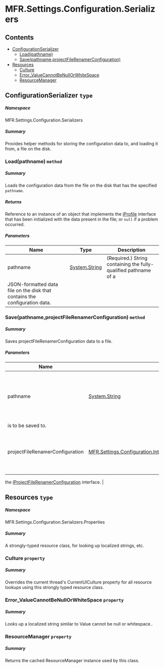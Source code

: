 <a name='assembly'></a>
# MFR.Settings.Configuration.Serializers

## Contents

- [ConfigurationSerializer](#T-MFR-Settings-Configuration-Serializers-ConfigurationSerializer 'MFR.Settings.Configuration.Serializers.ConfigurationSerializer')
  - [Load(pathname)](#M-MFR-Settings-Configuration-Serializers-ConfigurationSerializer-Load-System-String- 'MFR.Settings.Configuration.Serializers.ConfigurationSerializer.Load(System.String)')
  - [Save(pathname,projectFileRenamerConfiguration)](#M-MFR-Settings-Configuration-Serializers-ConfigurationSerializer-Save-System-String,MFR-Settings-Configuration-Interfaces-IProjectFileRenamerConfiguration- 'MFR.Settings.Configuration.Serializers.ConfigurationSerializer.Save(System.String,MFR.Settings.Configuration.Interfaces.IProjectFileRenamerConfiguration)')
- [Resources](#T-MFR-Settings-Configuration-Serializers-Properties-Resources 'MFR.Settings.Configuration.Serializers.Properties.Resources')
  - [Culture](#P-MFR-Settings-Configuration-Serializers-Properties-Resources-Culture 'MFR.Settings.Configuration.Serializers.Properties.Resources.Culture')
  - [Error_ValueCannotBeNullOrWhiteSpace](#P-MFR-Settings-Configuration-Serializers-Properties-Resources-Error_ValueCannotBeNullOrWhiteSpace 'MFR.Settings.Configuration.Serializers.Properties.Resources.Error_ValueCannotBeNullOrWhiteSpace')
  - [ResourceManager](#P-MFR-Settings-Configuration-Serializers-Properties-Resources-ResourceManager 'MFR.Settings.Configuration.Serializers.Properties.Resources.ResourceManager')

<a name='T-MFR-Settings-Configuration-Serializers-ConfigurationSerializer'></a>
## ConfigurationSerializer `type`

##### Namespace

MFR.Settings.Configuration.Serializers

##### Summary

Provides helper methods for storing the configuration data to, and
loading it from, a file on the disk.

<a name='M-MFR-Settings-Configuration-Serializers-ConfigurationSerializer-Load-System-String-'></a>
### Load(pathname) `method`

##### Summary

Loads the configuration data from the file on the disk that has the
specified `pathname`.

##### Returns

Reference to an instance of an object that implements the
[IProfile](#T-MFR-Settings-Profiles-Interfaces-IProfile 'MFR.Settings.Profiles.Interfaces.IProfile')
interface that has been
initialized with the data present in the file; or
`null`
if a problem occurred.

##### Parameters

| Name | Type | Description |
| ---- | ---- | ----------- |
| pathname | [System.String](http://msdn.microsoft.com/query/dev14.query?appId=Dev14IDEF1&l=EN-US&k=k:System.String 'System.String') | (Required.) String containing the fully-qualified pathname of a
JSON-formatted data file on the disk that contains the configuration data. |

<a name='M-MFR-Settings-Configuration-Serializers-ConfigurationSerializer-Save-System-String,MFR-Settings-Configuration-Interfaces-IProjectFileRenamerConfiguration-'></a>
### Save(pathname,projectFileRenamerConfiguration) `method`

##### Summary

Saves projectFileRenamerConfiguration data to a file.

##### Parameters

| Name | Type | Description |
| ---- | ---- | ----------- |
| pathname | [System.String](http://msdn.microsoft.com/query/dev14.query?appId=Dev14IDEF1&l=EN-US&k=k:System.String 'System.String') | (Required.) String containing the pathname of the file that the data
is to be saved to. |
| projectFileRenamerConfiguration | [MFR.Settings.Configuration.Interfaces.IProjectFileRenamerConfiguration](#T-MFR-Settings-Configuration-Interfaces-IProjectFileRenamerConfiguration 'MFR.Settings.Configuration.Interfaces.IProjectFileRenamerConfiguration') | (Required.) Reference to an instance of an object that implements
the
[IProjectFileRenamerConfiguration](#T-MFR-Settings-Configuration-Interfaces-IProjectFileRenamerConfiguration 'MFR.Settings.Configuration.Interfaces.IProjectFileRenamerConfiguration')
interface. |

<a name='T-MFR-Settings-Configuration-Serializers-Properties-Resources'></a>
## Resources `type`

##### Namespace

MFR.Settings.Configuration.Serializers.Properties

##### Summary

A strongly-typed resource class, for looking up localized strings, etc.

<a name='P-MFR-Settings-Configuration-Serializers-Properties-Resources-Culture'></a>
### Culture `property`

##### Summary

Overrides the current thread's CurrentUICulture property for all
  resource lookups using this strongly typed resource class.

<a name='P-MFR-Settings-Configuration-Serializers-Properties-Resources-Error_ValueCannotBeNullOrWhiteSpace'></a>
### Error_ValueCannotBeNullOrWhiteSpace `property`

##### Summary

Looks up a localized string similar to Value cannot be null or whitespace..

<a name='P-MFR-Settings-Configuration-Serializers-Properties-Resources-ResourceManager'></a>
### ResourceManager `property`

##### Summary

Returns the cached ResourceManager instance used by this class.

